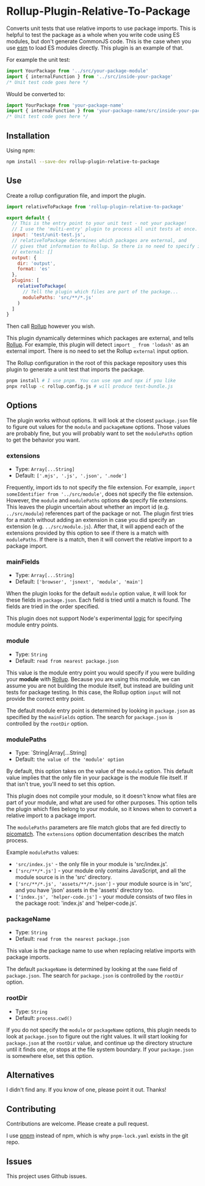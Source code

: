 # Rollup-Plugin-Relative-To-Package

Converts unit tests that use relative imports to use package imports. This is helpful to test the package as a whole when you write code using ES modules, but don't generate CommonJS code. This is the case when you use [esm](https://github.com/standard-things/esm) to load ES modules directly. This plugin is an example of that.

For example the unit test:

```javascript
import YourPackage from '../src/your-package-module'
import { internalFunction } from '../src/inside-your-package'
/* Unit test code goes here */
```

Would be converted to:

```javascript
import YourPackage from 'your-package-name'
import { internalFunction } from 'your-package-name/src/inside-your-package'
/* Unit test code goes here */
```

## Installation

Using npm:

```bash
npm install --save-dev rollup-plugin-relative-to-package
```

## Use

Create a rollup configuration file, and import the plugin.

```javascript
import relativeToPackage from 'rollup-plugin-relative-to-package'

export default {
  // This is the entry point to your unit test - not your package!
  // I use the 'multi-entry' plugin to process all unit tests at once.
  input: 'test/unit-test.js',
  // relativeToPackage determines which packages are external, and
  // gives that information to Rollup. So there is no need to specify it.
  // external: []
  output: {
    dir: 'output',
    format: 'es'
  },
  plugins: [
    relativeToPackage(
      // Tell the plugin which files are part of the package...
      modulePaths: 'src/**/*.js'
    )
  ]
}
```

Then call [Rollup](https://rollupjs.org/guide/en/) however you wish.

This plugin dynamically determines which packages are external, and tells [Rollup](https://rollupjs.org/guide/en/). For example, this plugin will detect `import _ from 'lodash'` as an external import. There is no need to set the Rollup `external` input option.

The Rollup configuration in the root of this package repository uses this plugin to generate a unit test that imports the package.

```bash
pnpm install # I use pnpm. You can use npm and npx if you like
pnpx rollup -c rollup.config.js # will produce test-bundle.js
```

## Options

The plugin works without options. It will look at the closest `package.json` file to figure out values for the `module` and `packageName` options. Those values are probably fine, but you will probably want to set the `modulePaths` option to get the behavior you want.

### extensions

* Type: `Array[...String]`
* Default: `['.mjs', '.js', '.json', '.node']`

Frequently, import ids to not specify the file extension. For example, `import someIdentifier from '../src/module'`, does not specify the file extension. However, the `module` and `modulePaths` options **do** specify file extensions. This leaves the plugin uncertain about whether an import id (e.g. `../src/module`) references part of the package or not. The plugin first tries for a match without adding an extension in case you did specify an extension (e.g. `../src/module.js`). After that, it will append each of the extensions provided by this option to see if there is a match with `modulePaths`. If there is a match, then it will convert the relative import to a package import.

### mainFields

* Type: `Array[...String]`
* Default: `['browser', 'jsnext', 'module', 'main']`

When the plugin looks for the default `module` option value, it will look for these fields in `package.json`. Each field is tried until a match is found. The fields are tried in the order specified.

This plugin does not support Node's experimental [logic](https://nodejs.org/api/esm.html#esm_enabling) for specifying module entry points.

### module

* Type: `String`
* Default: `read from nearest package.json`

This value is the module entry point you would specify if you were building your **module** with [Rollup](https://rollupjs.org/guide/en/). Because you are using this module, we can assume you are not building the module itself, but instead are building unit tests for package testing. In this case, the Rollup option `input` will not provide the correct entry point.

The default module entry point is determined by looking in `package.json` as specified by the `mainFields` option. The search for `package.json` is controlled by the `rootDir` option.

### modulePaths

* Type: `String|Array[...String]
* Default: `the value of the 'module' option`

By default, this option takes on the value of the `module` option. This default value implies that the only file in your package is the module file itself. If that isn't true, you'll need to set this option.

This plugin does not compile your module, so it doesn't know what files are part of your module, and what are used for other purposes. This option tells the plugin which files belong to your module, so it knows when to convert a relative import to a package import.

The `modulePaths` parameters are file match globs that are fed directly to [picomatch](https://github.com/micromatch/picomatch). The `extensions` option documentation describes the match process.

Example `modulePaths` values:

* `'src/index.js'` - the only file in your module is 'src/index.js'.
* `['src/**/*.js']` - your module only contains JavaScript, and all the module source is in the 'src' directory.
* `['src/**/*.js', 'assets/**/*.json']` - your module source is in 'src', and you have 'json' assets in the 'assets' directory too.
* `['index.js', 'helper-code.js']` - your module consists of two files in the package root: 'index.js' and 'helper-code.js'.

### packageName

* Type: `String`
* Default: `read from the nearest package.json`

This value is the package name to use when replacing relative imports with package imports.

The default `packageName` is determined by looking at the `name` field of `package.json`. The search for `package.json` is controlled by the `rootDir` option.

### rootDir

* Type: `String`
* Default: `process.cwd()`

If you do not specify the `module` or `packageName` options, this plugin needs to look at `package.json` to figure out the right values. It will start looking for `package.json` at the `rootDir` value, and continue up the directory structure until it finds one, or stops at the file system boundary. If your `package.json` is somewhere else, set this option.

## Alternatives

I didn't find any. If you know of one, please point it out. Thanks!

## Contributing

Contributions are welcome. Please create a pull request.

I use [pnpm](https://pnpm.js.org/) instead of npm, which is why `pnpm-lock.yaml` exists in the git repo.

## Issues

This project uses Github issues.
